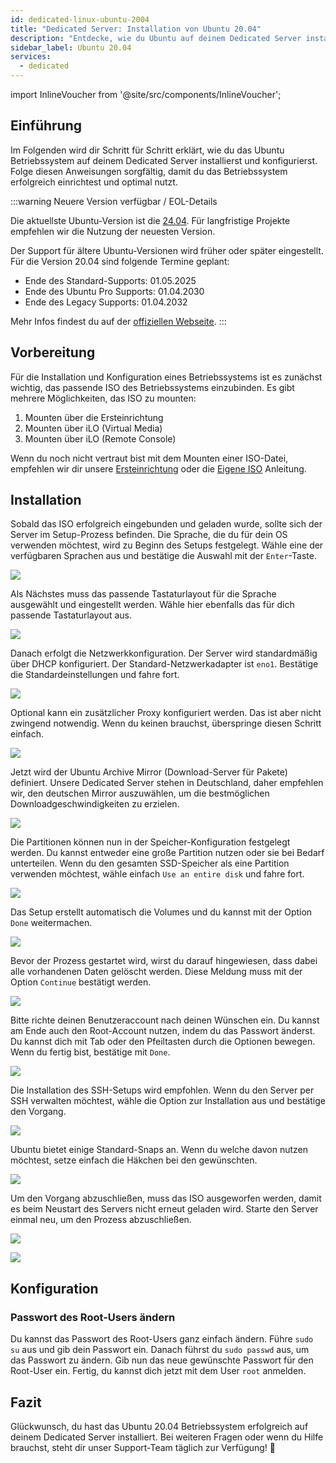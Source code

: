 ```yaml
---
id: dedicated-linux-ubuntu-2004
title: "Dedicated Server: Installation von Ubuntu 20.04"
description: "Entdecke, wie du Ubuntu auf deinem Dedicated Server installierst und konfigurierst für optimale Performance und langfristigen Support → Jetzt mehr erfahren"
sidebar_label: Ubuntu 20.04
services:
  - dedicated
---
```


import InlineVoucher from '@site/src/components/InlineVoucher';

## Einführung

Im Folgenden wird dir Schritt für Schritt erklärt, wie du das Ubuntu Betriebssystem auf deinem Dedicated Server installierst und konfigurierst. Folge diesen Anweisungen sorgfältig, damit du das Betriebssystem erfolgreich einrichtest und optimal nutzt.



:::warning Neuere Version verfügbar / EOL-Details

Die aktuellste Ubuntu-Version ist die [24.04](dedicated-linux-ubuntu.md). Für langfristige Projekte empfehlen wir die Nutzung der neuesten Version.

Der Support für ältere Ubuntu-Versionen wird früher oder später eingestellt. Für die Version 20.04 sind folgende Termine geplant:

- Ende des Standard-Supports: 01.05.2025
- Ende des Ubuntu Pro Supports: 01.04.2030
- Ende des Legacy Supports: 01.04.2032

Mehr Infos findest du auf der [offiziellen Webseite](https://ubuntu.com/about/release-cycle).
:::


<InlineVoucher />

## Vorbereitung

Für die Installation und Konfiguration eines Betriebssystems ist es zunächst wichtig, das passende ISO des Betriebssystems einzubinden. Es gibt mehrere Möglichkeiten, das ISO zu mounten:

1. Mounten über die Ersteinrichtung
2. Mounten über iLO (Virtual Media)
3. Mounten über iLO (Remote Console)

Wenn du noch nicht vertraut bist mit dem Mounten einer ISO-Datei, empfehlen wir dir unsere [Ersteinrichtung](dedicated-setup.md) oder die [Eigene ISO](dedicated-iso.md) Anleitung.



## Installation

Sobald das ISO erfolgreich eingebunden und geladen wurde, sollte sich der Server im Setup-Prozess befinden. Die Sprache, die du für dein OS verwenden möchtest, wird zu Beginn des Setups festgelegt. Wähle eine der verfügbaren Sprachen aus und bestätige die Auswahl mit der `Enter`-Taste.

![](https://screensaver01.zap-hosting.com/index.php/s/yrHMNzstM23XZH6/preview)

Als Nächstes muss das passende Tastaturlayout für die Sprache ausgewählt und eingestellt werden. Wähle hier ebenfalls das für dich passende Tastaturlayout aus.

![](https://screensaver01.zap-hosting.com/index.php/s/x9kYGEWS5fy7Wjp/preview)

Danach erfolgt die Netzwerkkonfiguration. Der Server wird standardmäßig über DHCP konfiguriert. Der Standard-Netzwerkadapter ist `eno1`. Bestätige die Standardeinstellungen und fahre fort.

![](https://screensaver01.zap-hosting.com/index.php/s/6mr5kAKJQ39iJt5/preview)

Optional kann ein zusätzlicher Proxy konfiguriert werden. Das ist aber nicht zwingend notwendig. Wenn du keinen brauchst, überspringe diesen Schritt einfach.

![](https://screensaver01.zap-hosting.com/index.php/s/tz97Ee8ZQkxAGGb/preview)

Jetzt wird der Ubuntu Archive Mirror (Download-Server für Pakete) definiert. Unsere Dedicated Server stehen in Deutschland, daher empfehlen wir, den deutschen Mirror auszuwählen, um die bestmöglichen Downloadgeschwindigkeiten zu erzielen.

![](https://screensaver01.zap-hosting.com/index.php/s/xNknNyWAbd5DnsZ/preview)

Die Partitionen können nun in der Speicher-Konfiguration festgelegt werden. Du kannst entweder eine große Partition nutzen oder sie bei Bedarf unterteilen. Wenn du den gesamten SSD-Speicher als eine Partition verwenden möchtest, wähle einfach `Use an entire disk` und fahre fort.

![](https://screensaver01.zap-hosting.com/index.php/s/2dJ9oeMGjpWn6cZ/preview)

Das Setup erstellt automatisch die Volumes und du kannst mit der Option `Done` weitermachen.

![](https://screensaver01.zap-hosting.com/index.php/s/WXfzt57Rtm2SQLD/preview)

Bevor der Prozess gestartet wird, wirst du darauf hingewiesen, dass dabei alle vorhandenen Daten gelöscht werden. Diese Meldung muss mit der Option `Continue` bestätigt werden.

![](https://screensaver01.zap-hosting.com/index.php/s/L3YcGNbYWpMmaDj/preview)

Bitte richte deinen Benutzeraccount nach deinen Wünschen ein. Du kannst am Ende auch den Root-Account nutzen, indem du das Passwort änderst.  
Du kannst dich mit Tab oder den Pfeiltasten durch die Optionen bewegen. Wenn du fertig bist, bestätige mit `Done`.

![](https://screensaver01.zap-hosting.com/index.php/s/mqrjmF2ZmA2Qj9z/preview)

Die Installation des SSH-Setups wird empfohlen. Wenn du den Server per SSH verwalten möchtest, wähle die Option zur Installation aus und bestätige den Vorgang.

![](https://screensaver01.zap-hosting.com/index.php/s/Xz3zzMdZ6C523ip/preview)

Ubuntu bietet einige Standard-Snaps an. Wenn du welche davon nutzen möchtest, setze einfach die Häkchen bei den gewünschten.

![](https://screensaver01.zap-hosting.com/index.php/s/wcGiSwX935jXeex/preview)

Um den Vorgang abzuschließen, muss das ISO ausgeworfen werden, damit es beim Neustart des Servers nicht erneut geladen wird. Starte den Server einmal neu, um den Prozess abzuschließen.

![](https://screensaver01.zap-hosting.com/index.php/s/SzrxCtJTx2S8Nef/preview)



![](https://screensaver01.zap-hosting.com/index.php/s/x3BRLSepSDFnYGA/preview)



## Konfiguration



### Passwort des Root-Users ändern

Du kannst das Passwort des Root-Users ganz einfach ändern. Führe `sudo su` aus und gib dein Passwort ein. Danach führst du `sudo passwd` aus, um das Passwort zu ändern. Gib nun das neue gewünschte Passwort für den Root-User ein. Fertig, du kannst dich jetzt mit dem User `root` anmelden.



## Fazit

Glückwunsch, du hast das Ubuntu 20.04 Betriebssystem erfolgreich auf deinem Dedicated Server installiert. Bei weiteren Fragen oder wenn du Hilfe brauchst, steht dir unser Support-Team täglich zur Verfügung! 🙂






<InlineVoucher />